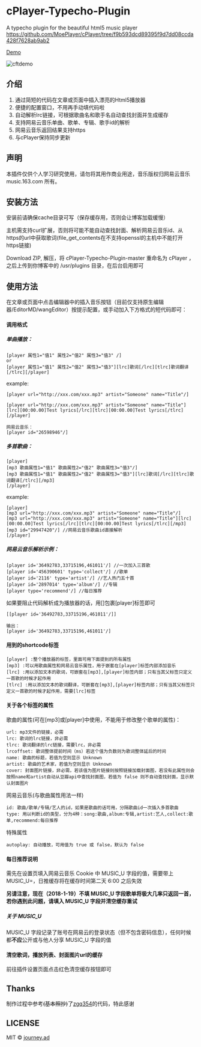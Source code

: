 # cPlayer-Typecho-Plugin
A typecho plugin for the beautiful html5 music player https://github.com/MoePlayer/cPlayer/tree/f9b593dcd89395f9d7dd08ccda428f7628ab9ab2

[Demo](https://imjad.cn/archives/none/cplayer-test)

![cftdemo](https://img.imjad.cn/images/2017/01/19/sp170119_220731.png)
## 介绍
1. 通过简短的代码在文章或页面中插入漂亮的Html5播放器
2. 便捷的配置窗口，不用再手动填代码啦
3. 自动解析lrc链接，可根据歌曲名和歌手名自动查找封面并生成缓存
4. 支持网易云音乐单曲、歌单、专辑、歌手id的解析
5. 网易云音乐返回结果支持https
6. 与cPlayer保持同步更新

## 声明
本插件仅供个人学习研究使用，请勿将其用作商业用途，音乐版权归网易云音乐 music.163.com 所有。

## 安装方法
安装前请确保cache目录可写（保存缓存用，否则会让博客加载缓慢）

主机需支持curl扩展，否则将可能不能自动查找封面、解析网易云音乐id、从https的url中获取歌词(file_get_contents在不支持openssl的主机中不能打开https链接)

Download ZIP, 解压，将 cPlayer-Typecho-Plugin-master 重命名为 cPlayer ，之后上传到你博客中的 /usr/plugins 目录，在后台启用即可

## 使用方法
在文章或页面中点击编辑器中的插入音乐按钮（目前仅支持原生编辑器/EditorMD/wangEditor）按提示配置，或手动加入下方格式的短代码即可：

#### 调用格式

##### 单曲播放：
```
[player 属性1="值1" 属性2="值2" 属性3="值3" /]
or
[player 属性1="值1" 属性2="值2" 属性3="值3"][lrc]歌词[/lrc][tlrc]歌词翻译[/tlrc][/player]
```

example:
```
[player url="http://xxx.com/xxx.mp3" artist="Someone" name="Title"/]

[player url="http://xxx.com/xxx.mp3" artist="Someone" name="Title"][lrc][00:00.00]Test lyrics[/lrc][tlrc][00:00.00]Test lyrics[/tlrc][/player]

网易云音乐：
[player id="26598946"/]

```

##### 多首歌曲：

```
[player]
[mp3 歌曲属性1="值1" 歌曲属性2="值2" 歌曲属性3="值3"/]
[mp3 歌曲属性1="值1" 歌曲属性2="值2" 歌曲属性3="值3"][lrc]歌词[/lrc][tlrc]歌词翻译[/tlrc][/mp3]
[/player]
```

example:
```
[player]
[mp3 url="http://xxx.com/xxx.mp3" artist="Someone" name="Title"/]
[mp3 url="http://xxx.com/xxx.mp3" artist="Someone" name="Title"][lrc][00:00.00]Test lyrics[/lrc][tlrc][00:00.00]Test lyrics[/tlrc][/mp3]
[mp3 id="29947420"/] //网易云音乐歌曲id直接解析
[/player]
```

##### 网易云音乐解析示例：
```
[player id='36492783,33715196,461011'/] //一次加入三首歌
[player id='456390601' type='collect'/] //歌单
[player id='2116' type='artist'/] //艺人热门五十首
[player id='2897014' type='album'/] //专辑
[player type='recommend'/] //每日推荐
```

如果要阻止代码解析成为播放器的话，用[]包裹[player]标签即可

```
[[player id='36492783,33715196,461011'/]]

输出：
[player id='36492783,33715196,461011'/]
```

#### 用到的shortcode标签
```
[player] :整个播放器的标签，里面可用下面提到的所有属性
[mp3] :可以用歌曲属性和网易云音乐属性，用于嵌套在[player]标签内部添加音乐
[lrc] :用以添加文本的歌词，可嵌套在[mp3],[player]标签内部；只有当其父标签只定义一首歌的时候才起作用
[tlrc] :用以添加文本的歌词翻译，可嵌套在[mp3],[player]标签内部；只有当其父标签只定义一首歌的时候才起作用，需要[lrc]标签
```

#### 关于各个标签的属性
歌曲的属性(可在[mp3]或[player]中使用，不能用于修改整个歌单的属性)：
```
url: mp3文件的链接，必需
lrc: 歌词的lrc链接，非必需
tlrc: 歌词翻译的lrc链接，需要lrc，非必需
lrcoffset: 歌词整体提前时间（ms）若这个值为负数则为歌词整体延后的时间
name: 歌曲的标题，若值为空则显示 Unknown
artist: 歌曲的艺术家，若值为空则显示 Unknown
cover: 封面图片链接，非必需，若该值为图片链接则按照链接加载封面图，若没有此属性则会按照name和artist自动从豆瓣api中查找封面图，若值为 false 则不自动查找封面，显示默认封面图片
```
网易云音乐(与歌曲属性用法一样)
```
id: 歌曲/歌单/专辑/艺人的id，如果是歌曲的话可用，分隔歌曲id一次插入多首歌曲
type: 用以判断id的类型，分为4种：song:歌曲,album:专辑,artist:艺人,collect:歌单,recommend:每日推荐
```
特殊属性
```
autoplay: 自动播放，可用值为 true 或 false，默认为 false
```

#### 每日推荐说明
需先在设置页填入网易云音乐 Cookie 中 MUSIC\_U 字段的值，需要带上 MUSIC\_U=，日推缓存将在缓存时间第二天 6:00 之后失效

**另请注意，现在（2018-1-19）不填 MUSIC\_U 字段歌单将极大几率只返回一首，若你遇到此问题，请填入 MUSIC\_U 字段并清空缓存重试**

##### 关于 MUSIC\_U
MUSIC\_U 字段记录了账号在网易云的登录状态（但不包含密码信息），任何时候都**不应**公开或与他人分享 MUSIC\_U 字段的值

#### 清空歌词，播放列表、封面图片url的缓存

前往插件设置页面点击红色清空缓存按钮即可

## Thanks

制作过程中参考~~(基本照抄)~~了[zgq354](https://github.com/zgq354/APlayer-Typecho-Plugin)的代码，特此感谢

## LICENSE

MIT © [journey.ad](https://github.com/journey-ad/)
